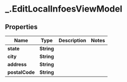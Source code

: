# _.EditLocalInfoesViewModel

## Properties
Name | Type | Description | Notes
------------ | ------------- | ------------- | -------------
**state** | **String** |  | 
**city** | **String** |  | 
**address** | **String** |  | 
**postalCode** | **String** |  | 


